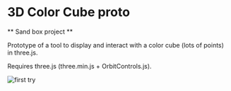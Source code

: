 3D Color Cube proto
===================

** Sand box project **

Prototype of a tool to display and interact with a color cube (lots of points) in three.js.

Requires three.js (three.min.js + OrbitControls.js).

![first try](https://dl.dropboxusercontent.com/u/2979643/test_1.jpg "first try")